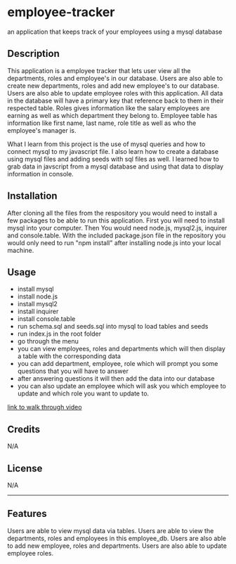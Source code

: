 # employee-tracker
an application that keeps track of your employees using a mysql database

## Description

This application is a employee tracker that lets user view all the departments, roles and employee's in our database. Users are also able to create new departments, roles and add new employee's to our database. Users are also able to update employee roles with this application. All data in the database will have a primary key that reference back to them in their respected table. Roles gives information like the salary employees are earning as well as which department they belong to. Employee table has information like first name, last name, role title as well as who the employee's manager is. 

What I learn from this project is the use of mysql queries and how to connect mysql to my javascript file. I also learn how to create a database using mysql files and adding seeds with sql files as well. I learned how to grab data in javscript from a mysql database and using that data to display information in console. 

## Installation

After cloning all the files from the respository you would need to install a few packages to be able to run this application. First you will need to install mysql into your computer. Then You would need node.js, mysql2.js, inquirer and console.table. With the included package.json file in the repository you would only need to run "npm install" after installing node.js into your local machine. 

## Usage
- install mysql
- install node.js
- install mysql2
- install inquirer
- install console.table
- run schema.sql and seeds.sql into mysql to load tables and seeds
- run index.js in the root folder
- go through the menu
- you can view employees, roles and departments which will then display a table with the corresponding data
- you can add department, employee, role which will prompt you some questions that you will have to answer
- after answering questions it will then add the data into our database
- you can also update an employee which will ask you which employee to update and which role you want to update to. 


[link to walk through video](https://drive.google.com/file/d/1MiOwDD7dqVtZZkpm7u2Oo7PwvApEbM-4/view)


## Credits

N/A

## License

N/A

---


## Features

Users are able to view mysql data via tables. Users are able to view the departments, roles and employees in this employee_db. Users are also able to add new employee, roles and departments. Users are also able to update employee roles. 